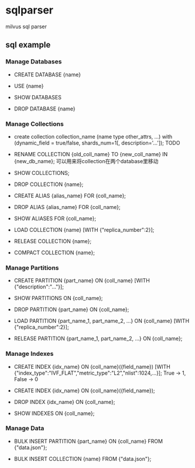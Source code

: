 # sqlparser
milvus sql parser

## sql example

### Manage Databases

 - CREATE DATABASE {name}

 - USE {name}

 - SHOW DATABASES

 - DROP DATABASE {name}

### Manage Collections

 - create collection collection_name (name type other_attrs, ...) with (dynamic_field = true/false, shards_num=1[, description='...']);  TODO

 - RENAME COLLECTION {old_coll_name} TO {new_coll_name} IN {new_db_name}; 可以用来将collection在两个database里移动

 - SHOW COLLECTIONS; 

 - DROP COLLECTION {name}; 

 - CREATE ALIAS {alias_name} FOR {coll_name};

 - DROP ALIAS {alias_name} FOR {coll_name};

 - SHOW ALIASES FOR {coll_name};

 - LOAD COLLECTION {name} [WITH {"replica_number":2}];

 - RELEASE COLLECTION {name};

 - COMPACT COLLECTION {name};

### Manage Partitions

 - CREATE PARTITION {part_name} ON {coll_name} [WITH {"description":"..."}];

 - SHOW PARTITIONS ON {coll_name};

 - DROP PARTITION {part_name} ON {coll_name};

 - LOAD PARTITION {part_name_1, part_name_2, ...} ON {coll_name} [WITH {"replica_number":2}];
 
 - RELEASE PARTITION {part_name_1, part_name_2, ...} ON {coll_name};

### Manage Indexes

 - CREATE INDEX {idx_name} ON {coll_name}({field_name}) [WITH {"index_type":"IVF_FLAT","metric_type":"L2","nlist":1024,...}]; True -> 1, False -> 0
 
 - CREATE INDEX {idx_name} ON {coll_name}({field_name});

 - DROP INDEX {idx_name} ON {coll_name};

 - SHOW INDEXES ON {coll_name};

### Manage Data

 - BULK INSERT PARTITION {part_name} ON {coll_name} FROM {"data.json"};

 - BULK INSERT COLLECTION {name} FROM {"data.json"};